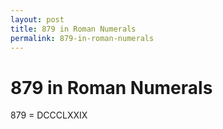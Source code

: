 ```yaml
---
layout: post
title: 879 in Roman Numerals
permalink: 879-in-roman-numerals
---
```


# 879 in Roman Numerals

879 = DCCCLXXIX
